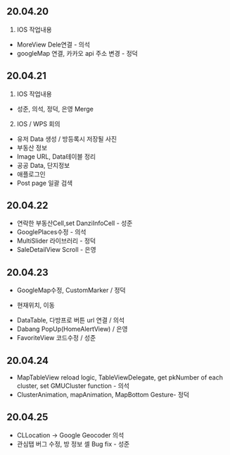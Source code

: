 ## 20.04.20

1.  IOS 작업내용
* MoreView Dele연결 - 의석
* googleMap 연결, 카카오 api 주소 변경 - 정덕



## 20.04.21

1.  IOS 작업내용
* 성준, 의석, 정덕, 은영 Merge

2. IOS / WPS 회의

* 유저 Data 생성 / 방등록시 저장될 사진
* 부동산 정보 
* Image URL, Data테이블 정리
* 공공 Data, 단지정보
* 애플로그인
* Post page 일괄 검색 


## 20.04.22

* 연락한 부동산Cell,set DanziInfoCell - 성준
* GooglePlaces수정 - 의석
* MultiSlider 라이브러리 - 정덕
* SaleDetailView Scroll - 은영


## 20.04.23


* GoogleMap수정, CustomMarker / 정덕
- 현재위치, 이동 
* DataTable, 다방프로 버튼 url 연결 / 의석
* Dabang PopUp(HomeAlertView) / 은영
* FavoriteView 코드수정 / 성준


## 20.04.24

* MapTableView reload logic, TableViewDelegate, get pkNumber of each cluster, set GMUCluster function - 의석
* ClusterAnimation, mapAnimation, MapBottom Gesture- 정덕

## 20.04.25

* CLLocation -> Google Geocoder 의석
* 관심탭 버그 수정, 방 정보 셀 Bug fix - 성준

